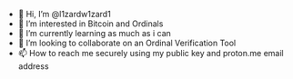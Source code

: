 - 👋 Hi, I’m @l1zardw1zard1
- 👀 I’m interested in Bitcoin and Ordinals
- 🌱 I’m currently learning as much as i can 
- 💞️ I’m looking to collaborate on an Ordinal Verification Tool
- 📫 How to reach me securely using my public key and proton.me email address

<!---
l1zardw1zard1/l1zardw1zard1 is a ✨ special ✨ repository because its `README.md` (this file) appears on your GitHub profile.
You can click the Preview link to take a look at your changes.
--->
